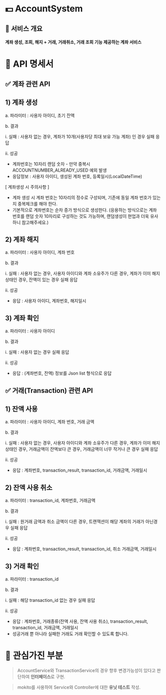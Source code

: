 # 💵 AccountSystem
## 🎯 서비스 개요
#### 계좌 생성, 조회, 해지 + 거래, 거래취소, 거래 조회 기능 제공하는 계좌 서비스 

# 📄 API 명세서
## ✅ 계좌 관련 API
## 1) 계좌 생성
   a. 파라미터 : 사용자 아이디, 초기 잔액

   b. 결과

   i. 실패 : 사용자 없는 경우, 계좌가 10개(사용자당 최대 보유 가능 계좌) 인 경우 실패 응답

   ii. 성공
- 계좌번호는 10자리 랜덤 숫자 - 만약 중복시 ACCOUNTNUMBER_ALREADY_USED 예외 발생
- 응답정보 : 사용자 아이디, 생성된 계좌 번호, 등록일시(LocalDateTime)

[ 계좌생성 시 주의사항 ]
- 계좌 생성 시 계좌 번호는 10자리의 정수로 구성되며, 기존에 동일 계좌 번호가 있는지 중복체크를 해야 한다.
- 기본적으로 계좌번호는 순차 증가 방식으로 생성한다. (응용하는 방식으로는 계좌 번호를 랜덤 숫자 10자리로 구성하는 것도 가능하며, 랜덤생성이 현업과 더욱 유사하니 참고해주세요.)

## 2) 계좌 해지
   a. 파라미터 : 사용자 아이디, 계좌 번호

   b. 결과

   i. 실패 : 사용자 없는 경우, 사용자 아이디와 계좌 소유주가 다른 경우, 계좌가 이미 해지 상태인 경우, 잔액이 있는 경우 실패 응답
   
ii. 성공
- 응답 : 사용자 아이디, 계좌번호, 해지일시

## 3) 계좌 확인
   a. 파라미터 : 사용자 아이디

   b. 결과

   i. 실패 : 사용자 없는 경우 실패 응답

   ii. 성공
- 응답 : (계좌번호, 잔액) 정보를 Json list 형식으로 응답

## ✅ 거래(Transaction) 관련 API
## 1) 잔액 사용
   a. 파라미터 : 사용자 아이디, 계좌 번호, 거래 금액

   b. 결과

   i. 실패 : 사용자 없는 경우, 사용자 아이디와 계좌 소유주가 다른 경우, 계좌가 이미 해지 상태인 경우, 거래금액이 잔액보다 큰 경우, 거래금액이 너무 작거나 큰 경우 실패 응답

   ii. 성공

- 응답 : 계좌번호, transaction_result, transaction_id, 거래금액, 거래일시

## 2) 잔액 사용 취소
   a. 파라미터 : transaction_id, 계좌번호, 거래금액

   b. 결과

   i. 실패 : 원거래 금액과 취소 금액이 다른 경우, 트랜잭션이 해당 계좌의 거래가 아닌경우 실패 응답

   ii. 성공

- 응답 : 계좌번호, transaction_result, transaction_id, 취소 거래금액, 거래일시

## 3) 거래 확인
   a. 파라미터 : transaction_id

   b. 결과

   i. 실패 : 해당 transaction_id 없는 경우 실패 응답

   ii. 성공

- 응답 : 계좌번호, 거래종류(잔액 사용, 잔액 사용 취소), transaction_result, transaction_id, 거래금액, 거래일시
- 성공거래 뿐 아니라 실패한 거래도 거래 확인할 수 있도록 합니다.


# 🤔 관심가진 부분
> AccountService와 TransactionService의 경우 향후 변경가능성이 있다고 판단하여 **인터페이스**로 구현.

> mokito를 사용하여 Service와 Controller에 대한 **유닛 테스트** 작성.